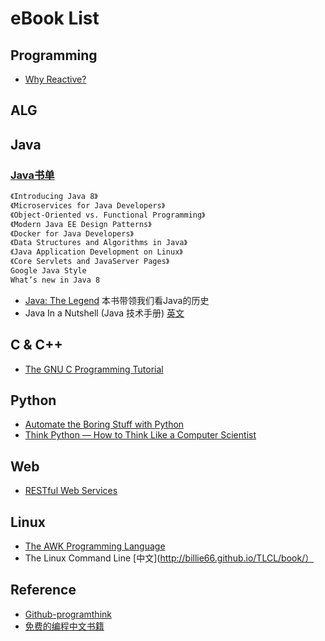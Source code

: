 # eBook List

## Programming
* [Why Reactive?](https://github.com/sergiocollado/Books-1/blob/master/why-reactive.pdf)

## ALG

## Java
### [Java书单](https://www.toutiao.com/a6635989731458941454/)
```md
《Introducing Java 8》
《Microservices for Java Developers》
《Object-Oriented vs. Functional Programming》
《Modern Java EE Design Patterns》
《Docker for Java Developers》
《Data Structures and Algorithms in Java》
《Java Application Development on Linux》
《Core Servlets and JavaServer Pages》
Google Java Style
What’s new in Java 8
```
* [Java: The Legend](https://learning.oreilly.com/library/view/java-the-legend/9781492048299/) 本书带领我们看Java的历史
* Java In a Nutshell (Java 技术手册) [英文](http://www.dblab.ntua.gr/~gtsat/collection/Java%20books/O%27Reilly%20-%20JAVA%20in%20a%20Nutshell.pdf)
## C & C++
* [The GNU C Programming Tutorial](http://crasseux.com/books/ctutorial/)

## Python
* [Automate the Boring Stuff with Python](https://automatetheboringstuff.com/)
* [Think Python — How to Think Like a Computer Scientist](https://greenteapress.com/thinkpython2/html/)

## Web
* [RESTful Web Services](http://restfulwebapis.org/RESTful_Web_Services/)

## Linux
* [The AWK Programming Language](https://github.com/wuzhouhui/awk)
* The Linux Command Line [中文](http://billie66.github.io/TLCL/book/）

## Reference
* [Github-programthink](https://github.com/programthink/books#1017_Web_)
* [免费的编程中文书籍](https://github.com/justjavac/free-programming-books-zh_CN)
